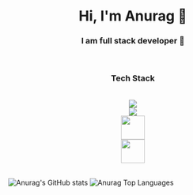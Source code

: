 <div align="center">
    <h1>Hi, I'm Anurag 👋</h1>
    <h3>I am full stack developer 🚀 </h3>
    <br>
    <h3>Tech Stack</h3> 
    <div style=" display: flex;
    flex-direction: column; ">
    <br>
    <a href="https://www.typescriptlang.org/" target="_blank"> <img src="https://img.icons8.com/color/48/000000/typescript.png"/>  </a>
    <a href="https://nextjs.org/" target="_blank"> <img src="https://img.icons8.com/color/48/000000/nextjs.png"/>  </a>
    <a href="https://tailwindcss.com/" target="_blank"> <img height="48" src="https://user-images.githubusercontent.com/79055093/145392357-0d5ac484-b89b-470d-a946-6b458c6d4f87.png"/> </a>
    <a href="https://www.postgresql.org/" target="_blank"> <img height="48" src="https://img.icons8.com/color/48/000000/postgreesql.png"/> </a>
     </div>
     <br>
</div>
      

![Anurag's GitHub stats](https://github-readme-stats.vercel.app/api?username=Anurag30112003&show_icons=true&theme=onedark)
<img alt="Anurag Top Languages" src="https://github-readme-stats.vercel.app/api/top-langs/?username=Anurag30112003&langs_count=8&count_private=true&layout=compact&theme=react&hide_border=true&bg_color=0D1117" />


